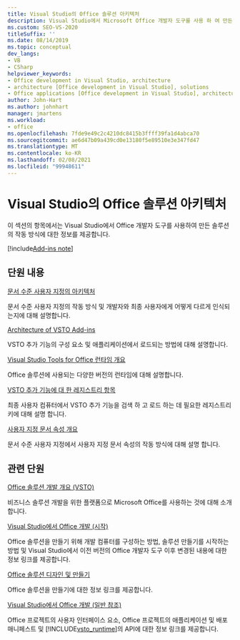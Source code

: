 ```yaml
---
title: Visual Studio의 Office 솔루션 아키텍처
description: Visual Studio에서 Microsoft Office 개발자 도구를 사용 하 여 만든 솔루션 및 작동 방식에 대해 알아봅니다.
ms.custom: SEO-VS-2020
titleSuffix: ''
ms.date: 08/14/2019
ms.topic: conceptual
dev_langs:
- VB
- CSharp
helpviewer_keywords:
- Office development in Visual Studio, architecture
- architecture [Office development in Visual Studio], solutions
- Office applications [Office development in Visual Studio], architecture
author: John-Hart
ms.author: johnhart
manager: jmartens
ms.workload:
- office
ms.openlocfilehash: 7fde9e49c2c4210dc8415b3ffff39fa1d4abca70
ms.sourcegitcommit: ae6d47b09a439cd0e13180f5e89510e3e347fd47
ms.translationtype: MT
ms.contentlocale: ko-KR
ms.lasthandoff: 02/08/2021
ms.locfileid: "99948611"
---
```

# <a name="architecture-of-office-solutions-in-visual-studio"></a>Visual Studio의 Office 솔루션 아키텍처
  이 섹션의 항목에서는 Visual Studio에서 Office 개발자 도구를 사용하여 만든 솔루션의 작동 방식에 대한 정보를 제공합니다.

[!include[Add-ins note](includes/addinsnote.md)]

## <a name="in-this-section"></a>단원 내용

[문서 수준 사용자 지정의 아키텍처](../vsto/architecture-of-document-level-customizations.md)

문서 수준 사용자 지정의 작동 방식 및 개발자와 최종 사용자에게 어떻게 다르게 인식되는지에 대해 설명합니다.

[Architecture of VSTO Add-ins](../vsto/architecture-of-vsto-add-ins.md)

VSTO 추가 기능의 구성 요소 및 애플리케이션에서 로드되는 방법에 대해 설명합니다.

[Visual Studio Tools for Office 런타임 개요](../vsto/visual-studio-tools-for-office-runtime-overview.md)

Office 솔루션에 사용되는 다양한 버전의 런타임에 대해 설명합니다.

[VSTO 추가 기능에 대 한 레지스트리 항목](../vsto/registry-entries-for-vsto-add-ins.md)

최종 사용자 컴퓨터에서 VSTO 추가 기능을 검색 하 고 로드 하는 데 필요한 레지스트리 키에 대해 설명 합니다.

[사용자 지정 문서 속성 개요](../vsto/custom-document-properties-overview.md)

문서 수준 사용자 지정에서 사용자 지정 문서 속성의 작동 방식에 대해 설명 합니다.

## <a name="related-sections"></a>관련 단원

[Office 솔루션 개발 개요 &#40;VSTO&#41;](../vsto/office-solutions-development-overview-vsto.md)

비즈니스 솔루션 개발을 위한 플랫폼으로 Microsoft Office를 사용하는 것에 대해 소개합니다.

[Visual Studio에서 Office 개발 &#40;시작&#41;](../vsto/getting-started-office-development-in-visual-studio.md)

Office 솔루션을 만들기 위해 개발 컴퓨터를 구성하는 방법, 솔루션 만들기를 시작하는 방법 및 Visual Studio에서 이전 버전의 Office 개발자 도구 이후 변경된 내용에 대한 정보 링크를 제공합니다.

[Office 솔루션 디자인 및 만들기](../vsto/designing-and-creating-office-solutions.md)

Office 솔루션을 만들기에 대한 정보 링크를 제공합니다.

[Visual Studio에서 Office 개발 &#40;일반 참조&#41;](../vsto/general-reference-office-development-in-visual-studio.md)

Office 프로젝트의 사용자 인터페이스 요소, Office 프로젝트의 애플리케이션 및 배포 매니페스트 및 [!INCLUDE[vsto_runtime](../vsto/includes/vsto-runtime-md.md)]의 API에 대한 정보 링크를 제공합니다.
